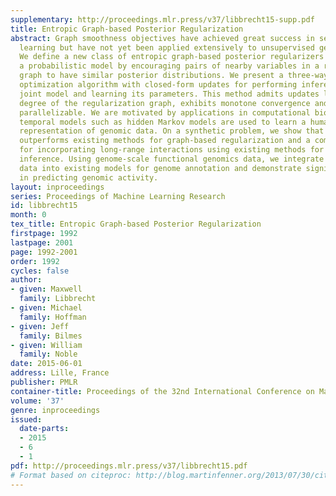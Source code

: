 ```yaml
---
supplementary: http://proceedings.mlr.press/v37/libbrecht15-supp.pdf
title: Entropic Graph-based Posterior Regularization
abstract: Graph smoothness objectives have achieved great success in semi-supervised
  learning but have not yet been applied extensively to unsupervised generative models.
  We define a new class of entropic graph-based posterior regularizers that augment
  a probabilistic model by encouraging pairs of nearby variables in a regularization
  graph to have similar posterior distributions. We present a three-way alternating
  optimization algorithm with closed-form updates for performing inference on this
  joint model and learning its parameters. This method admits updates linear in the
  degree of the regularization graph, exhibits monotone convergence and is easily
  parallelizable. We are motivated by applications in computational biology in which
  temporal models such as hidden Markov models are used to learn a human-interpretable
  representation of genomic data. On a synthetic problem, we show that our method
  outperforms existing methods for graph-based regularization and a comparable strategy
  for incorporating long-range interactions using existing methods for approximate
  inference. Using genome-scale functional genomics data, we integrate genome 3D interaction
  data into existing models for genome annotation and demonstrate significant improvements
  in predicting genomic activity.
layout: inproceedings
series: Proceedings of Machine Learning Research
id: libbrecht15
month: 0
tex_title: Entropic Graph-based Posterior Regularization
firstpage: 1992
lastpage: 2001
page: 1992-2001
order: 1992
cycles: false
author:
- given: Maxwell
  family: Libbrecht
- given: Michael
  family: Hoffman
- given: Jeff
  family: Bilmes
- given: William
  family: Noble
date: 2015-06-01
address: Lille, France
publisher: PMLR
container-title: Proceedings of the 32nd International Conference on Machine Learning
volume: '37'
genre: inproceedings
issued:
  date-parts:
  - 2015
  - 6
  - 1
pdf: http://proceedings.mlr.press/v37/libbrecht15.pdf
# Format based on citeproc: http://blog.martinfenner.org/2013/07/30/citeproc-yaml-for-bibliographies/
---
```

